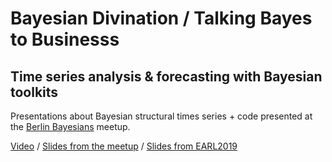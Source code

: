 # Bayesian Divination / Talking Bayes to Businesss

## Time series analysis & forecasting with Bayesian toolkits

Presentations about Bayesian structural times series + code presented at the [Berlin Bayesians](https://www.meetup.com/Stan-User-Group-Berlin/events/262480224/) meetup.

[Video](https://www.youtube.com/watch?v=mYN7p36Chvg) / [Slides from the meetup](https://docs.google.com/presentation/d/19r3fZi58rkh2-NPUwJS5gWiS1Du8pNzo9d2p2Xrmkek/edit?usp=sharing) / [Slides from EARL2019](https://docs.google.com/presentation/d/14j7U9Tyfpat75zxKjYlMAD6-2XHZBOhcwP-TICH1h8M/edit?usp=sharing)
